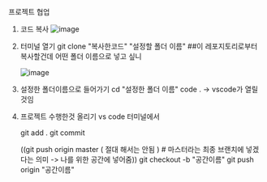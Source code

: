 프로젝트 협업
1. 코드 복사
![image](https://github.com/user-attachments/assets/8f068c24-162e-4c6e-b40b-71134f28f78e)

2. 터미널 열기
   git clone "복사한코드" "설정할 폴더 이름" ##이 레포지토리로부터 복사할건데 어떤 폴더 이름으로 넣고 싶니 
   
   ![image](https://github.com/user-attachments/assets/29faeb6d-97ba-4208-b333-0210555975d8)

3. 설정한 폴더이름으로 들어가기
   cd "설정한 폴더 이름"
   code . 
-> vscode가 열릴것임
4. 프로젝트 수행한것 올리기
   vs code 터미널에서 
   
   git add .
   git commit

   ((git push origin master ( 절대 해서는 안됨 ) # 마스터라는 최종 브랜치에 넣겠다는 의미
   -> 나를 위한 공간에 넣어줌))
   git checkout -b "공간이름"
   git push origin "공간이름"
   
   
